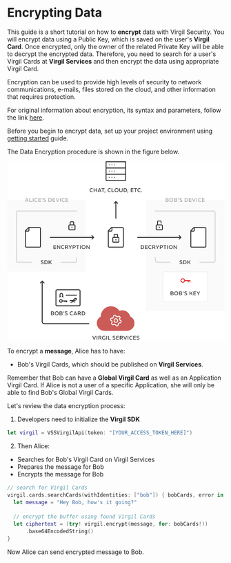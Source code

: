 # Encrypting Data

This guide is a short tutorial on how to **encrypt** data with Virgil Security. You will encrypt data using a Public Key, which is saved on the user's **Virgil Card**. Once encrypted, only the owner of the related Private Key will be able to decrypt the encrypted data. Therefore, you need to search for a user's Virgil Cards at **Virgil Services** and then encrypt the data using appropriate Virgil Card.

Encryption can be used to provide high levels of security to network communications, e-mails, files stored on the cloud, and other information that requires protection.

For original information about encryption, its syntax and parameters, follow the link [here](https://github.com/VirgilSecurity/virgil/blob/wiki/wiki/glossary.md#encryption).

Before you begin to encrypt data, set up your project environment using [getting started](/docs/swift/guides/configuration/client.md) guide.

The Data Encryption procedure is shown in the figure below.

![Virgil Encryption Intro](/docs/swift/img/Encryption_introduction.png "Data encryption")

To encrypt a **message**, Alice has to have:
 - Bob's Virgil Cards, which should be published on **Virgil Services**.

Remember that Bob can have a **Global Virgil Card** as well as an Application Virgil Card. If Alice is not a user of a specific Application, she will only be able to find Bob's Global Virgil Cards.

Let's review the data encryption process:

1. Developers need to initialize the **Virgil SDK**

```swift
let virgil = VSSVirgilApi(token: "[YOUR_ACCESS_TOKEN_HERE]")
```

2. Then Alice:

  -  Searches for Bob's Virgil Card on Virgil Services
  -  Prepares the message for Bob
  -  Encrypts the message for Bob

  ```swift
  // search for Virgil Cards
  virgil.cards.searchCards(withIdentities: ["bob"]) { bobCards, error in
  	let message = "Hey Bob, how's it going?"

  	// encrypt the buffer using found Virgil Cards
  	let ciphertext = (try! virgil.encrypt(message, for: bobCards!))
  		.base64EncodedString()
  }
  ```

Now Alice can send encrypted message to Bob.
